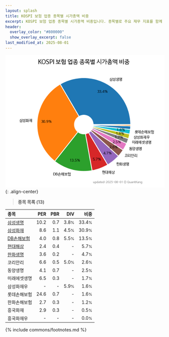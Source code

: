 ```yaml
---
layout: splash
title: KOSPI 보험 업종 종목별 시가총액 비중
excerpt: KOSPI 보험 업종 종목별 시가총액 비중입니다. 종목별로 주요 재무 지표를 함께 표시합니다.
header:
  overlay_color: "#800000"
  show_overlay_excerpt: false
last_modified_at: 2025-08-01
---
```



![KOSPI 보험 업종 종목별 시가총액 비중](/stats/sector/images/kospi_업종_보험_종목.png){: .align-center}


> **종목 목록 (13)**<a id="list"></a>

| **종목** | **PER** | **PBR** | **DIV** | **비중** |
| :------- | ------: | ------: | ------: | -------: |
| [삼성생명](/032830/) | 10.2 | 0.7 | 3.8<small>%</small> | 33.4<small>%</small> |
| [삼성화재](/000810/) | 8.6 | 1.1 | 4.5<small>%</small> | 30.9<small>%</small> |
| [DB손해보험](/005830/) | 4.0 | 0.8 | 5.5<small>%</small> | 13.5<small>%</small> |
| [현대해상](/001450/) | 2.4 | 0.4 | - | 5.7<small>%</small> |
| [한화생명](/088350/) | 3.6 | 0.2 | - | 4.7<small>%</small> |
| 코리안리 | 6.6 | 0.5 | 5.0<small>%</small> | 2.6<small>%</small> |
| 동양생명 | 4.1 | 0.7 | - | 2.5<small>%</small> |
| 미래에셋생명 | 6.5 | 0.3 | - | 1.7<small>%</small> |
| 삼성화재우 | - | - | 5.9<small>%</small> | 1.6<small>%</small> |
| 롯데손해보험 | 24.6 | 0.7 | - | 1.6<small>%</small> |
| 한화손해보험 | 2.7 | 0.3 | - | 1.2<small>%</small> |
| 흥국화재 | 2.9 | 0.3 | - | 0.5<small>%</small> |
| 흥국화재우 | - | - | - | 0.0<small>%</small> |

{% include commons/footnotes.md %}